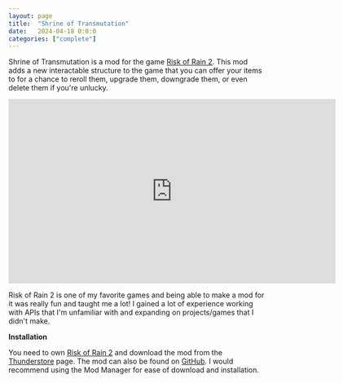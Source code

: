 ```yaml
---
layout: page
title:  "Shrine of Transmutation"
date:   2024-04-18 0:0:0
categories: ["complete"]
---
```

Shrine of Transmutation is a mod for the game [Risk of Rain 2][ror2-steam]. This mod adds a new interactable structure to the game that you can offer your items to for a chance to reroll them, upgrade them, downgrade them, or even delete them if you're unlucky.

<center><iframe width="642" height="362" src="https://www.youtube-nocookie.com/embed/u7u24xkHwoE?si=E-GWD07gtdfizGua" title="YouTube video player" frameborder="0" allow="accelerometer; autoplay; clipboard-write; encrypted-media; gyroscope; picture-in-picture; web-share" referrerpolicy="strict-origin-when-cross-origin" allowfullscreen></iframe></center>

Risk of Rain 2 is one of my favorite games and being able to make a mod for it was really fun and taught me a lot! I gained a lot of experience working with APIs that I'm unfamiliar with and expanding on projects/games that I didn't make.

**Installation** 

You need to own [Risk of Rain 2][ror2-steam] and download the mod from the [Thunderstore][thnderstre] page. The mod can also be found on [GitHub][gthb]. I would recommend using the Mod Manager for ease of download and installation.

[thnderstre]: https://thunderstore.io/package/xerphy/Shrine_of_Transmutation/
[ror2-steam]: https://store.steampowered.com/app/632360/Risk_of_Rain_2/
[gthb]: https://github.com/DustinSchimel/Shrine_of_Transmutation
